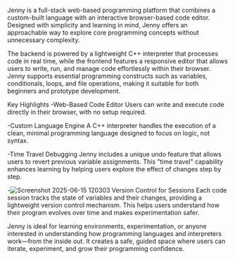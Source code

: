 Jenny is a full-stack web-based programming platform that combines a custom-built language with an interactive browser-based code editor. Designed with simplicity and learning in mind, Jenny offers an approachable way to explore core programming concepts without unnecessary complexity.

The backend is powered by a lightweight C++ interpreter that processes code in real time, while the frontend features a responsive editor that allows users to write, run, and manage code effortlessly within their browser. Jenny supports essential programming constructs such as variables, conditionals, loops, and file operations, making it suitable for both beginners and prototype development.

Key Highlights
-Web-Based Code Editor
Users can write and execute code directly in their browser, with no setup required.

-Custom Language Engine
A C++ interpreter handles the execution of a clean, minimal programming language designed to focus on logic, not syntax.

-Time Travel Debugging
Jenny includes a unique undo feature that allows users to revert previous variable assignments. This "time travel" capability enhances learning by helping users explore the effect of changes step by step.

-![Screenshot 2025-06-15 120303](https://github.com/user-attachments/assets/87113412-e33d-4db3-8f29-75d4d26d1e5e)
Version Control for Sessions
Each code session tracks the state of variables and their changes, providing a lightweight version control mechanism. This helps users understand how their program evolves over time and makes experimentation safer.

Jenny is ideal for learning environments, experimentation, or anyone interested in understanding how programming languages and interpreters work—from the inside out. It creates a safe, guided space where users can iterate, experiment, and grow their programming confidence.

